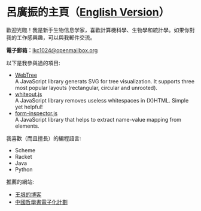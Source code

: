 # 呂廣振的主頁（<a href="https://kelvinlu1024.github.io/index.html">English Version</a>）

歡迎光臨！我是新手生物信息学家，喜歡計算機科學、生物學和統計學。如果你對我的工作感興趣，可以與我郵件交流。

<strong>電子郵箱：</strong><a href="mailto:lkc1024@openmailbox.org">lkc1024@openmailbox.org</a>

以下是我參與過的項目:

* <a href="https://github.com/KelvinLu1024/WebTree">WebTree</a><br />
  A JavaScript library generats SVG for tree visualization. It supports three most popular layouts (rectangular, circular and unrooted).
* <a href="https://github.com/KelvinLu1024/whiteout.js"> whiteout.js</a><br />
  A JavaScript library removes useless whitespaces in (X)HTML. Simple yet helpful!
* <a href="https://github.com/KelvinLu1024/Form-Inspector">form-inspector.js</a><br />
  A JavaScript library that helps to extract name-value mapping from <form> elements.



我喜歡（而且擅長）的編程語言:

* Scheme
* Racket
* Java
* Python


推薦的網站:

* <a href="http://www.yinwang.org/">王垠的博客</a>
* <a href="http://ctext.org/zh"/>中國哲學書電子化計劃</a>
